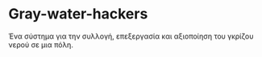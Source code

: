 # Gray-water-hackers
Ένα σύστημα για την συλλογή, επεξεργασία και αξιοποίηση του γκρίζου νερού σε μια πόλη.
